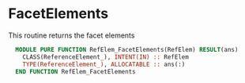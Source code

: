 # FacetElements

This routine returns the facet elements

```fortran
  MODULE PURE FUNCTION RefElem_FacetElements(RefElem) RESULT(ans)
    CLASS(ReferenceElement_), INTENT(IN) :: RefElem
    TYPE(ReferenceElement_), ALLOCATABLE :: ans(:)
  END FUNCTION RefElem_FacetElements
```
